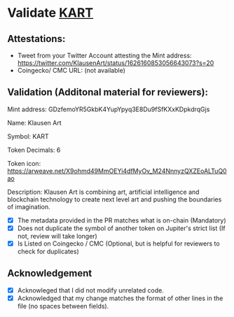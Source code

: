 # Validate [KART](https://solscan.io/token/GDzfemoYR5GkbK4YupYpyq3E8Du9fSfKXxKDpkdrqGjs)

## Attestations:
- Tweet from your Twitter Account attesting the Mint address: https://twitter.com/KlausenArt/status/1626160853056643073?s=20
- Coingecko/ CMC URL: (not available)

## Validation (Additonal material for reviewers):
 
 Mint address: GDzfemoYR5GkbK4YupYpyq3E8Du9fSfKXxKDpkdrqGjs

 Name: Klausen Art

 Symbol: KART

 Token Decimals: 6

 Token icon: https://arweave.net/X9ohmd49MmOEYi4dfMyOv_M24NnnyzQXZEoALTuQ0ao
 
 Description: Klausen Art is combining art, artificial intelligence and blockchain technology to create next level art and pushing the boundaries of imagination.
 
- [x] The metadata provided in the PR matches what is on-chain (Mandatory)
- [x] Does not duplicate the symbol of another token on Jupiter's strict list (If not, review will take longer)
- [x] Is Listed on Coingecko / CMC (Optional, but is helpful for reviewers to check for duplicates)  

## Acknowledgement
- [x] Acknowleged that I did not modify unrelated code.
- [x] Acknowledged that my change matches the format of other lines in the file (no spaces between fields).
